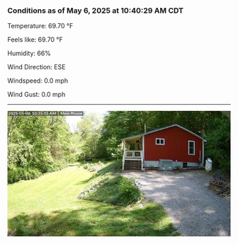### Conditions as of May 6, 2025 at 10:40:29 AM CDT 

Temperature: 69.70 &deg;F

Feels like: 69.70 &deg;F

Humidity: 66%

Wind Direction: ESE

Windspeed: 0.0 mph

Wind Gust: 0.0 mph

---

<img src="./images/latest.jpeg"/>

